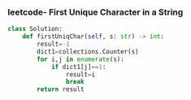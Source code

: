 ### leetcode- First Unique Character in a String

```python
class Solution:
    def firstUniqChar(self, s: str) -> int:
        result=-1
        dict1=collections.Counter(s)
        for i,j in enumerate(s):
            if dict1[j]==1:
                result=i
                break
        return result
        
```

